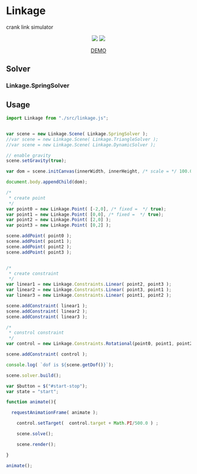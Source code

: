 # Linkage
crank link simulator

<p align="center">
  <a href="https://moritanian.github.io/Linkage.js#demo1/"><img src="https://moritanian.github.io/Linkage.js/images/demo1.png"/></a>
  <a href="https://moritanian.github.io/Linkage.js#demo3"><img src="https://moritanian.github.io/Linkage.js/images/demo2.png"/></a>
</p>


<p align="center"><a href="https://moritanian.github.io/Linkage.js/">DEMO</a></p>

## Solver
### Linkage.SpringSolver


## Usage
```demo.js
import Linkage from "./src/linkage.js";


var scene = new Linkage.Scene( Linkage.SpringSolver );
//var scene = new Linkage.Scene( Linkage.TriangleSolver );
//var scene = new Linkage.Scene( Linkage.DynamicSolver );

// enable gravity
scene.setGravity(true);

var dom = scene.initCanvas(innerWidth, innerHeight, /* scale = */ 100.0);

document.body.appendChild(dom);

/*
 * create point
 */
var point0 = new Linkage.Point( [-2,0], /* fixed =  */ true);
var point1 = new Linkage.Point( [0,0], /* fixed =  */ true);
var point2 = new Linkage.Point( [2,0] );
var point3 = new Linkage.Point( [0,2] );

scene.addPoint( point0 );
scene.addPoint( point1 );
scene.addPoint( point2 );
scene.addPoint( point3 );


/*
 * create constraint
 */
var linear1 = new Linkage.Constraints.Linear( point2, point3 );
var linear2 = new Linkage.Constraints.Linear( point3, point1 );
var linear3 = new Linkage.Constraints.Linear( point1, point2 );

scene.addConstraint( linear1 );
scene.addConstraint( linear2 );
scene.addConstraint( linear3 );

/*
 * constrol constraint
 */
var control = new Linkage.Constraints.Rotational(point0, point1, point2);

scene.addConstraint( control );

console.log( `dof is ${scene.getDof()}`);

scene.solver.build();

var $button = $("#start-stop");
var state = "start";

function animate(){

  requestAnimationFrame( animate );

	control.setTarget(  control.target + Math.PI/500.0 ) ;

	scene.solve();

	scene.render();

}

animate();
  
```
